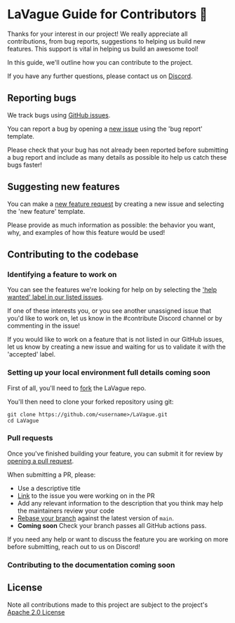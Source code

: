 # LaVague Guide for Contributors 🌊

Thanks for your interest in our project! We really appreciate all contributions, from bug reports, suggestions to helping us build new features. This support is vital in helping us build an awesome tool!

In this guide, we'll outline how you can contribute to the project.

If you have any further questions, please contact us on [Discord](https://discord.gg/SDxn9KpqX9).

## Reporting bugs

We track bugs using [GitHub issues](https://github.com/lavague-ai/LaVague/issues/).

You can report a bug by opening a [new issue](https://github.com/lavague-ai/LaVague/issues/new/choose) using the 'bug report' template.

Please check that your bug has not already been reported before submitting a bug report and include as many details as possible ito help us catch these bugs faster!

## Suggesting new features

You can make a [new feature request](https://github.com/lavague-ai/LaVague/issues/new/choose) by creating a new issue and selecting the 'new feature' template.

Please provide as much information as possible: the behavior you want, why, and examples of how this feature would be used!

## Contributing to the codebase

### Identifying a feature to work on

You can see the features we're looking for help on by selecting the ['help wanted' label in our listed issues](https://github.com/lavague-ai/LaVague/labels/help%20wanted).

If one of these interests you, or you see another unassigned issue that you'd like to work on, let us know in the #contribute Discord channel or by commenting in the issue!

If you would like to work on a feature that is not listed in our GitHub issues, let us know by creating a new issue and waiting for us to validate it with the 'accepted' label.

### Setting up your local environment **full details coming soon**

First of all, you'll need to [fork](https://docs.github.com/en/pull-requests/collaborating-with-pull-requests/working-with-forks/fork-a-repo) the LaVague repo.

You'll then need to clone your forked repository using git:

```
git clone https://github.com/<username>/LaVague.git
cd LaVague
```

### Pull requests

Once you've finished building your feature, you can submit it for review by [opening a pull request](https://docs.github.com/en/pull-requests/collaborating-with-pull-requests/proposing-changes-to-your-work-with-pull-requests/creating-a-pull-request-from-a-fork).

When submitting a PR, please:

- Use a descriptive title
- [Link](https://docs.github.com/en/issues/tracking-your-work-with-issues/linking-a-pull-request-to-an-issue) to the issue you were working on in the PR
- Add any relevant information to the description that you think may help the maintainers review your code
- [Rebase your branch](https://docs.github.com/en/get-started/using-git/about-git-rebase) against the latest version of `main`.
- **Coming soon** Check your branch passes all GitHub actions pass.

If you need any help or want to discuss the feature you are working on more before submitting, reach out to us on Discord!

### Contributing to the documentation **coming soon**

## License

Note all contributions made to this project are subject to the project's [Apache 2.0 License](https://github.com/lavague-ai/LaVague/blob/main/LICENSE) 